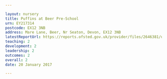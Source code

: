 ```yaml
---

layout: nursery
title: Puffins at Beer Pre-School
urn: EY217314
postcode: EX12 3NB
address: Mare Lane, Beer, Nr Seaton, Devon, EX12 3NB
latestReportUrl: https://reports.ofsted.gov.uk/provider/files/2646381/urn/EY217314.pdf
teaching: 2
development: 2
leadership: 2
outcomes: 2
overall: 2
date: 20 January 2017

---
```

